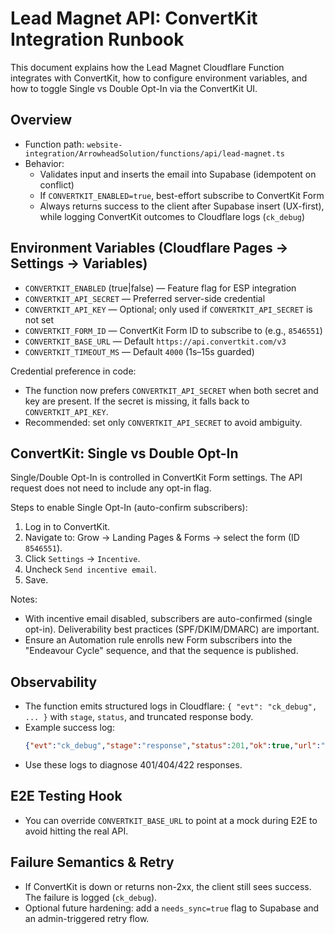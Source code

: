 # Lead Magnet API: ConvertKit Integration Runbook

This document explains how the Lead Magnet Cloudflare Function integrates with ConvertKit, how to configure environment variables, and how to toggle Single vs Double Opt-In via the ConvertKit UI.

## Overview
- Function path: `website-integration/ArrowheadSolution/functions/api/lead-magnet.ts`
- Behavior:
  - Validates input and inserts the email into Supabase (idempotent on conflict)
  - If `CONVERTKIT_ENABLED=true`, best-effort subscribe to ConvertKit Form
  - Always returns success to the client after Supabase insert (UX-first), while logging ConvertKit outcomes to Cloudflare logs (`ck_debug`)

## Environment Variables (Cloudflare Pages → Settings → Variables)
- `CONVERTKIT_ENABLED` (true|false) — Feature flag for ESP integration
- `CONVERTKIT_API_SECRET` — Preferred server-side credential
- `CONVERTKIT_API_KEY` — Optional; only used if `CONVERTKIT_API_SECRET` is not set
- `CONVERTKIT_FORM_ID` — ConvertKit Form ID to subscribe to (e.g., `8546551`)
- `CONVERTKIT_BASE_URL` — Default `https://api.convertkit.com/v3`
- `CONVERTKIT_TIMEOUT_MS` — Default `4000` (1s–15s guarded)

Credential preference in code:
- The function now prefers `CONVERTKIT_API_SECRET` when both secret and key are present. If the secret is missing, it falls back to `CONVERTKIT_API_KEY`.
- Recommended: set only `CONVERTKIT_API_SECRET` to avoid ambiguity.

## ConvertKit: Single vs Double Opt-In
Single/Double Opt-In is controlled in ConvertKit Form settings. The API request does not need to include any opt-in flag.

Steps to enable Single Opt-In (auto-confirm subscribers):
1. Log in to ConvertKit.
2. Navigate to: Grow → Landing Pages & Forms → select the form (ID `8546551`).
3. Click `Settings` → `Incentive`.
4. Uncheck `Send incentive email`.
5. Save.

Notes:
- With incentive email disabled, subscribers are auto-confirmed (single opt-in). Deliverability best practices (SPF/DKIM/DMARC) are important.
- Ensure an Automation rule enrolls new Form subscribers into the "Endeavour Cycle" sequence, and that the sequence is published.

## Observability
- The function emits structured logs in Cloudflare: `{ "evt": "ck_debug", ... }` with `stage`, `status`, and truncated response body.
- Example success log:
  ```json
  {"evt":"ck_debug","stage":"response","status":201,"ok":true,"url":"https://api.convertkit.com/v3/forms/8546551/subscribe","used_credential":"api_secret","body":"{...}"}
  ```
- Use these logs to diagnose 401/404/422 responses.

## E2E Testing Hook
- You can override `CONVERTKIT_BASE_URL` to point at a mock during E2E to avoid hitting the real API.

## Failure Semantics & Retry
- If ConvertKit is down or returns non-2xx, the client still sees success. The failure is logged (`ck_debug`).
- Optional future hardening: add a `needs_sync=true` flag to Supabase and an admin-triggered retry flow.
